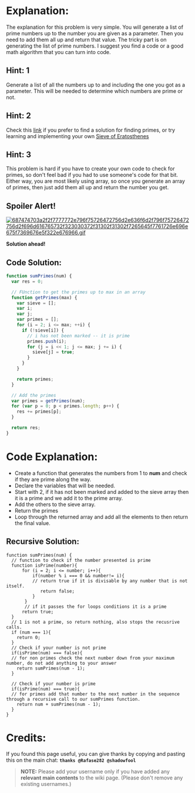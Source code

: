 # Explanation:
The explanation for this problem is very simple. You will generate a list of prime numbers up to the number you are given as a parameter. Then you need to add them all up and return that value. The tricky part is on generating the list of prime numbers. I suggest you find a code or a good math algorithm that you can turn into code.

## Hint: 1
Generate a list of all the numbers up to and including the one you got as a parameter. This will be needed to determine which numbers are prime or not.

## Hint: 2
Check this [link](http://stackoverflow.com/questions/11966520/how-to-find-prime-numbers-between-0-100) if you prefer to find a solution for finding primes, or try learning and implementing your own [Sieve of Eratosthenes](https://en.wikipedia.org/wiki/Sieve_of_Eratosthenes)

## Hint: 3
This problem is hard if you have to create your own code to check for primes, so don't feel bad if you had to use someone's code for that bit. Either way, you are most likely using array, so once you generate an array of primes, then just add them all up and return the number you get.

## Spoiler Alert!
[![687474703a2f2f7777772e796f75726472756d2e636f6d2f796f75726472756d2f696d616765732f323030372f31302f31302f7265645f7761726e696e675f7369676e5f322e676966.gif](https://files.gitter.im/FreeCodeCamp/Wiki/nlOm/thumb/687474703a2f2f7777772e796f75726472756d2e636f6d2f796f75726472756d2f696d616765732f323030372f31302f31302f7265645f7761726e696e675f7369676e5f322e676966.gif)](https://files.gitter.im/FreeCodeCamp/Wiki/nlOm/687474703a2f2f7777772e796f75726472756d2e636f6d2f796f75726472756d2f696d616765732f323030372f31302f31302f7265645f7761726e696e675f7369676e5f322e676966.gif)

**Solution ahead!**

## Code Solution:

```js
function sumPrimes(num) {
  var res = 0;

  // FUnction to get the primes up to max in an array
  function getPrimes(max) {
    var sieve = [];
    var i;
    var j;
    var primes = [];
    for (i = 2; i <= max; ++i) {
      if (!sieve[i]) {
        // i has not been marked -- it is prime
        primes.push(i);
        for (j = i << 1; j <= max; j += i) {
          sieve[j] = true;
        }
      }
    }

    return primes;
  }

  // Add the primes
  var primes = getPrimes(num);
  for (var p = 0; p < primes.length; p++) {
    res += primes[p];
  }

  return res;
}
```

# Code Explanation:
- Create a function that generates the numbers from 1 to **num** and check if they are prime along the way.
- Declare the variables that will be needed.
- Start with 2, if it has not been marked and added to the sieve array then it is a prime and we add it to the prime array.
- Add the others to the sieve array.
- Return the primes
- Loop through the returned array and add all the elements to then return the final value.

## Recursive Solution:
```JS
function sumPrimes(num) {
  // function to check if the number presented is prime
  function isPrime(number){
      for (i = 2; i <= number; i++){
          if(number % i === 0 && number!= i){
          // return true if it is divisable by any number that is not itself. 
             return false;
          }
       }
       // if it passes the for loops conditions it is a prime
      return true;
  }
  // 1 is not a prime, so return nothing, also stops the recusrive calls.
  if (num === 1){
    return 0;
  }
  // Check if your number is not prime
  if(isPrime(num) === false){
  // for non primes check the next number down from your maximum number, do not add anything to your answer
    return sumPrimes(num - 1);
  }
  
  // Check if your number is prime
  if(isPrime(num) === true){
  // for primes add that number to the next number in the sequence through a recursive call to our sumPrimes function.
    return num + sumPrimes(num - 1);
  }
}
```

# Credits:
If you found this page useful, you can give thanks by copying and pasting this on the main chat:  **`thanks @Rafase282 @shadowfool`**

> **NOTE:** Please add your username only if you have added any **relevant main contents** to the wiki page. (Please don't remove any existing usernames.)
